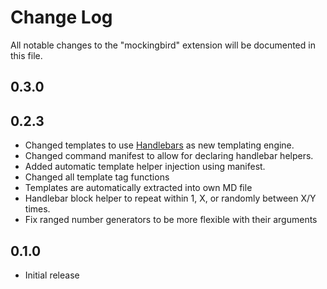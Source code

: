 # Change Log

All notable changes to the "mockingbird" extension will be documented in this file.

## 0.3.0

## 0.2.3
- Changed templates to use [Handlebars](https://handlebarsjs.com) as new templating engine.
- Changed command manifest to allow for declaring handlebar helpers.
- Added automatic template helper injection using manifest.
- Changed all template tag functions
- Templates are automatically extracted into own MD file
- Handlebar block helper to repeat within 1, X, or randomly between X/Y times.
- Fix ranged number generators to be more flexible with their arguments

## 0.1.0
- Initial release